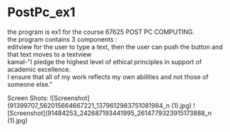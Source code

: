 # PostPc_ex1
the program is ex1 for the course 67625 POST PC COMPUTING. <br/>
the program contains 3 components :<br/>
editview for the user to type a text, then the user can push the button and that text moves to a textview<br/>
kamal-"I pledge the highest level of ethical principles in support of academic excellence.<br/>
I ensure that all of my work reflects my own abilities and not those of someone else."<br/>

Screen Shots:
![Screenshot](91399707_562015664667221_1379612983751081984_n (1).jpg)
![Screenshot](91484253_242687193441995_2614779323915173888_n (1).jpg)

